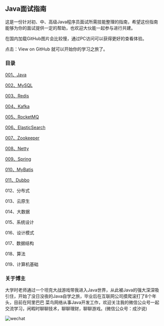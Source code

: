 ## Java面试指南

这是一份针对初、中、高级Java程序员面试所需技能整理的指南，希望这份指南能够为你的面试提供一定的帮助，也欢迎大伙能一起参与进行共建。

在国内加载GitHub图片会比较慢，通过PC访问可以获得更好的查看体验。

点击：View on GitHub 就可以开始你的学习之旅了。

### 目录

[001、Java](https://github.com/tangzwgo/JavaInterviewGuide/tree/master/001.Java)

[002、MySQL](https://github.com/tangzwgo/JavaInterviewGuide/tree/master/002.MySQL)

[003、Redis](https://github.com/tangzwgo/JavaInterviewGuide/tree/master/003.Redis)

[004、Kafka](https://github.com/tangzwgo/JavaInterviewGuide/tree/master/004.Kafka)

[005、RocketMQ](https://github.com/tangzwgo/JavaInterviewGuide/tree/master/005.RocketMQ)

[006、ElasticSearch](https://github.com/tangzwgo/JavaInterviewGuide/tree/master/006.ElasticSearch)

[007、Zookeeper](https://github.com/tangzwgo/JavaInterviewGuide/tree/master/007.Zookeeper)

[008、Netty](https://github.com/tangzwgo/JavaInterviewGuide/tree/master/008.Netty)

[009、Spring](https://github.com/tangzwgo/JavaInterviewGuide/tree/master/009.Spring)

[010、MyBatis](https://github.com/tangzwgo/JavaInterviewGuide/tree/master/010.MyBatis)

[011、Dubbo](https://github.com/tangzwgo/JavaInterviewGuide/tree/master/011.Dubbo)

012、分布式

013、云原生

014、大数据

015、系统设计

016、设计模式

017、数据结构

018、算法

019、计算机基础



### 关于博主

大学时老师通过一个坦克大战游戏带我进入Java世界，从此被Java的强大深深吸引住，开始了没日没夜的Java自学之旅，毕业后在互联网公司摸爬滚打了8个年头，目前在阿里巴巴 菜鸟网络从事Java开发工作，欢迎关注我的微信公众号一起交流学习，闲暇时聊聊技术，聊聊理财，聊聊游戏。(微信公众号：成汐说)

![wechat](./resource/wechat.png)
